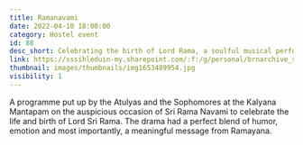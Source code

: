 ```yaml
---
title: Ramanavami
date: 2022-04-10 18:00:00
category: Hostel event
id: 88
desc_short: Celebrating the birth of Lord Rama, a soulful musical performance, a vibrant dance and an insightful drama was offered at The Divine Lotus Feet.
link: https://sssihleduin-my.sharepoint.com/:f:/g/personal/brnarchive_sssihl_edu_in/ErvE3eO82rFAgneLOrLPAJIBtwqemPia2S0kmCE2ZPB4Tg?e=M2zQaJ
thumbnail: images/thumbnails/img1653489954.jpg
visibility: 1
---
```


A programme put up by the Atulyas and the Sophomores at the Kalyana Mantapam on the auspicious occasion of Sri Rama Navami to celebrate the life and birth of Lord Sri Rama. The drama had a perfect blend of humor, emotion and most importantly, a meaningful message from Ramayana.